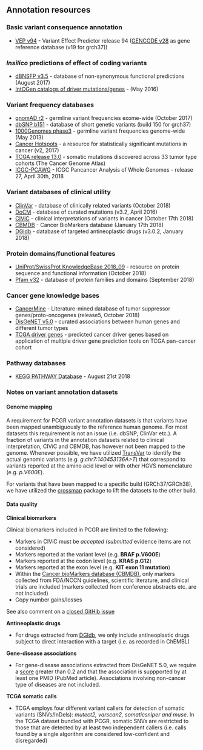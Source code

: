 ## Annotation resources

### Basic variant consequence annotation
  * [VEP v94](http://www.ensembl.org/info/docs/tools/vep/index.html) - Variant Effect Predictor release 94 ([GENCODE v28](https://www.gencodegenes.org/releases/28.html) as gene reference database (v19 for grch37))

###  *Insilico* predictions of effect of coding variants
  * [dBNSFP v3.5](https://sites.google.com/site/jpopgen/dbNSFP) - database of non-synonymous functional predictions (August 2017)
  * [IntOGen catalogs of driver mutations/genes](https://www.intogen.org/downloads) - (May 2016)

###  Variant frequency databases
  * [gnomAD r2](http://exac.broadinstitute.org/) - germline variant frequencies exome-wide (October 2017)
  * [dbSNP b151](http://www.ncbi.nlm.nih.gov/SNP/) - database of short genetic variants (build 150 for grch37)
  * [1000Genomes phase3](ftp://ftp.1000genomes.ebi.ac.uk/vol1/ftp/release/20130502/) - germline variant frequencies genome-wide (May 2013)
  * [Cancer Hotspots](http://cancerhotspots.org) - a resource for statistically significant mutations in cancer (v2, 2017)
  * [TCGA release 13.0](https://portal.gdc.cancer.gov/) - somatic mutations discovered across 33 tumor type cohorts (The Cancer Genome Atlas)
  * [ICGC-PCAWG](http://docs.icgc.org/pcawg/) - ICGC Pancancer Analysis of Whole Genomes - release 27, April 30th, 2018

### Variant databases of clinical utility
  * [ClinVar](http://www.ncbi.nlm.nih.gov/clinvar/) - database of clinically related variants (October 2018)
  * [DoCM](http://docm.genome.wustl.edu) - database of curated mutations (v3.2, April 2016)
  * [CIViC](http://civic.genome.wustl.edu) - clinical interpretations of variants in cancer (October 17th 2018)
  * [CBMDB](http://www.cancergenomeinterpreter.org/biomarkers) - Cancer BioMarkers database (January 17th 2018)
  * [DGIdb](http://dgidb.genome.wustl.edu) - database of targeted antineoplastic drugs (v3.0.2, January 2018)

### Protein domains/functional features
  * [UniProt/SwissProt KnowledgeBase 2018_09](http://www.uniprot.org) - resource on protein sequence and functional information (October 2018)
  * [Pfam v32](http://pfam.xfam.org) - database of protein families and domains (September 2018)

### Cancer gene knowledge bases
  * [CancerMine](https://zenodo.org/record/1336650#.W9do9WJKiL4) - Literature-mined database of tumor suppressor genes/proto-oncogenes (release5, October 2018)
  * [DisGeNET v5.0](http://www.disgenet.org) - curated associations between human genes and different tumor types
  * [TCGA driver genes](https://www.ncbi.nlm.nih.gov/pubmed/29625053) - predicted cancer driver genes based on application of multiple driver gene prediction tools on TCGA pan-cancer cohort

### Pathway databases
  * [KEGG PATHWAY Database](http://www.genome.jp/kegg/pathway.htm) - August 21st 2018

### Notes on variant annotation datasets

#### Genome mapping

A requirement for PCGR variant annotation datasets is that variants have been mapped unambiguously to the reference human genome. For most datasets this requirement is not an issue (i.e. dbSNP, ClinVar etc.). A fraction of variants in the annotation datasets related to clinical interpretation, CIViC and CBMDB, has however not been mapped to the genome. Whenever possible, we have utilized [TransVar](http://bioinformatics.mdanderson.org/transvarweb/) to identify the actual genomic variants (e.g. _g.chr7:140453136A>T_) that correspond to variants reported at the amino acid level or with other HGVS nomenclature (e.g. _p.V600E_).

For variants that have been mapped to a specific build (GRCh37/GRCh38), we have utilized the [crossmap](http://crossmap.sourceforge.net/) package to lift the datasets to the other build.

#### Data quality

__Clinical biomarkers__

Clinical biomarkers included in PCGR are limited to the following:

* Markers in CIViC must be *accepted* (*submitted* evidence items are not considered)
* Markers reported at the variant level (e.g. __BRAF p.V600E__)
* Markers reported at the codon level (e.g. __KRAS p.G12__)
* Markers reported at the exon level (e.g. __KIT exon 11 mutation__)
* Within the [Cancer bioMarkers database (CBMDB)](https://www.cancergenomeinterpreter.org/biomarkers), only markers collected from FDA/NCCN guidelines, scientific literature, and clinical trials are included (markers collected from conference abstracts etc. are not included)
* Copy number gains/losses

See also comment on a [closed GitHib issue](https://github.com/sigven/pcgr/issues/37#issuecomment-391966286)

__Antineoplastic drugs__

- For drugs extracted from [DGIdb](http://dgidb.genome.wustl.edu), we only include antineoplastic drugs subject to direct interaction with a target (i.e. as recorded in ChEMBL)

__Gene-disease associations__

- For gene-disease associations extracted from DisGeNET 5.0, we require a [score](http://www.disgenet.org/web/DisGeNET/menu/dbinfo#score) greater than 0.2 and that the association is suppported by at least one PMID (PubMed article). Associations involving non-cancer type of diseases are not included.

__TCGA somatic calls__

- TCGA employs four different variant callers for detection of somatic variants (SNVs/InDels): _mutect2, varscan2, somaticsniper and muse_. In the TCGA dataset bundled with PCGR, somatic SNVs are restricted to those that are detected by at least two independent callers (i.e. calls found by a single algorithm are considered low-confident and disregarded)
